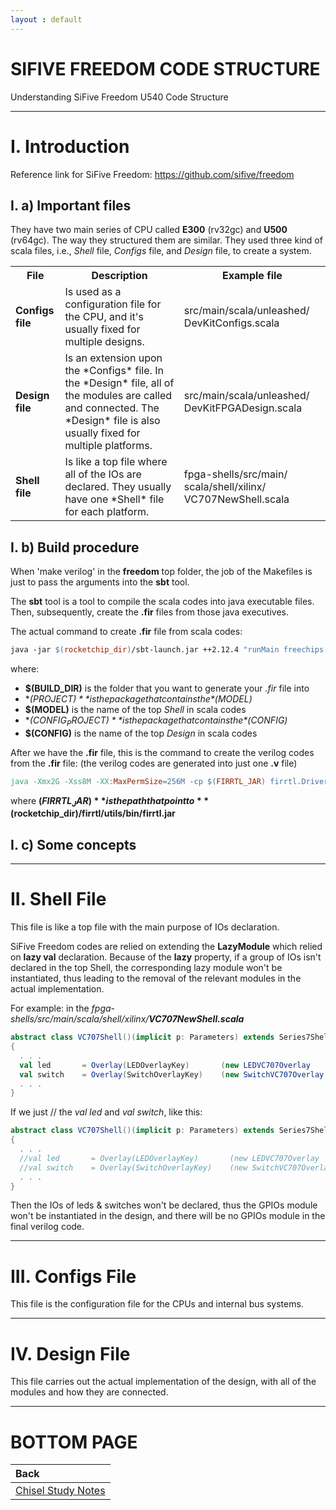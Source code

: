 ```yaml
---
layout : default
---
```


# SIFIVE FREEDOM CODE STRUCTURE

Understanding SiFive Freedom U540 Code Structure

* * *

# I. Introduction

Reference link for SiFive Freedom: https://github.com/sifive/freedom

## I. a) Important files

They have two main series of CPU called **E300** (rv32gc) and **U500** (rv64gc). The way they structured them are similar. They used three kind of scala files, i.e., *Shell* file, *Configs* file, and *Design* file, to create a system.

<table>
  <tr>
    <th>File</th>
    <th>Description</th>
    <th>Example file</th>
  </tr>
  <tr>
    <td><span style="font-weight:bold">Configs file</span></td>
    <td>Is used as a configuration file for the CPU, and it's usually fixed for multiple designs.</td>
    <td>src/main/scala/unleashed/ DevKitConfigs.scala</td>
  </tr>
  <tr>
    <td><span style="font-weight:bold">Design file</span></td>
    <td>Is an extension upon the *Configs* file. In the *Design* file, all of the modules are called and connected. The *Design* file is also usually fixed for multiple platforms.</td>
    <td>src/main/scala/unleashed/ DevKitFPGADesign.scala</td>
  </tr>
  <tr>
    <td><span style="font-weight:bold">Shell file</span></td>
    <td>Is like a top file where all of the IOs are declared. They usually have one *Shell* file for each platform.</td>
    <td>fpga-shells/src/main/ scala/shell/xilinx/ VC707NewShell.scala</td>
  </tr>
</table>

## I. b) Build procedure

When 'make verilog' in the **freedom** top folder, the job of the Makefiles is just to pass the arguments into the **sbt** tool.

The **sbt** tool is a tool to compile the scala codes into java executable files. Then, subsequently, create the **.fir** files from those java executives.

The actual command to create **.fir** file from scala codes:
```makefile
java -jar $(rocketchip_dir)/sbt-launch.jar ++2.12.4 "runMain freechips.rocketchip.system.Generator $(BUILD_DIR) $(PROJECT) $(MODEL) $(CONFIG_PROJECT) $(CONFIG)"
```
where:
 - **$(BUILD_DIR)** is the folder that you want to generate your *.fir* file into
 - **$(PROJECT)** is the package that contains the *$(MODEL)*
 - **$(MODEL)** is the name of the top *Shell* in scala codes
 - **$(CONFIG_PROJECT)** is the package that contains the *$(CONFIG)*
 - **$(CONFIG)** is the name of the top *Design* in scala codes

After we have the **.fir** file, this is the command to create the verilog codes from the **.fir** file: (the verilog codes are generated into just one **.v** file)
```makefile
java -Xmx2G -Xss8M -XX:MaxPermSize=256M -cp $(FIRRTL_JAR) firrtl.Driver -i <path to .fir file> -o <path to .v file> -X verilog
```
where **$(FIRRTL_JAR)** is the path that point to **$(rocketchip_dir)/firrtl/utils/bin/firrtl.jar**

## I. c) Some concepts

* * *

# II. Shell File

This file is like a top file with the main purpose of IOs declaration.

SiFive Freedom codes are relied on extending the **LazyModule** which relied on **lazy val** declaration. Because of the **lazy** property, if a group of IOs isn't declared in the top Shell, the corresponding lazy module won't be instantiated, thus leading to the removal of the relevant modules in the actual implementation.

For example: in the *fpga-shells/src/main/scala/shell/xilinx/**VC707NewShell.scala***
```scala
abstract class VC707Shell()(implicit p: Parameters) extends Series7Shell
{
  . . .
  val led       = Overlay(LEDOverlayKey)       (new LEDVC707Overlay     (_, _, _))
  val switch    = Overlay(SwitchOverlayKey)    (new SwitchVC707Overlay  (_, _, _))
  . . .
}
```
If we just // the *val led* and *val switch*, like this:
```scala
abstract class VC707Shell()(implicit p: Parameters) extends Series7Shell
{
  . . .
  //val led       = Overlay(LEDOverlayKey)       (new LEDVC707Overlay     (_, _, _))
  //val switch    = Overlay(SwitchOverlayKey)    (new SwitchVC707Overlay  (_, _, _))
  . . .
}
```
Then the IOs of leds & switches won't be declared, thus the GPIOs module won't be instantiated in the design, and there will be no GPIOs module in the final verilog code.

* * *

# III. Configs File

This file is the configuration file for the CPUs and internal bus systems.

* * *

# IV. Design File 

This file carries out the actual implementation of the design, with all of the modules and how they are connected.

* * *

# BOTTOM PAGE

| Back |
| :--- |
| [Chisel Study Notes](./chisel.md) |


